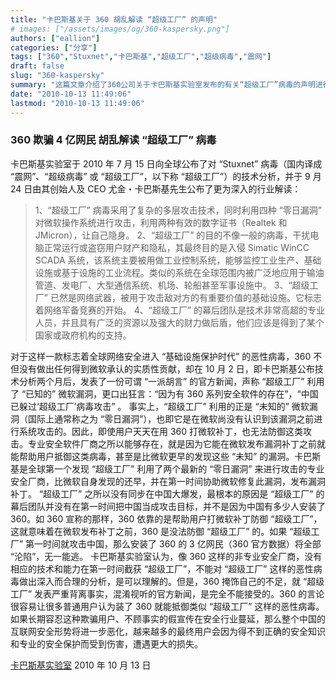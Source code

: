 ```yaml
---
title: "卡巴斯基关于 360 胡乱解读 “超级工厂” 的声明"
# images: ["/assets/images/og/360-kaspersky.png"]
authors: ["eallion"]
categories: ["分享"]
tags: ["360","Stuxnet","卡巴斯基","超级工厂","超级病毒","震网"]
draft: false
slug: "360-kaspersky"
summary: "这篇文章介绍了360公司关于卡巴斯基实验室发布的有关“超级工厂”病毒的声明进行的背书行为。文章解释了“超级工厂”病毒的攻击技术、目的和背后团队的特点，以及360公司对此的回应。文章还提到，卡巴斯基实验室是全球第一个发现并协助微软修复“超级工厂”病毒漏洞的安全厂商。"
date: "2010-10-13 11:49:06"
lastmod: "2010-10-13 11:49:06"
---
```


### 360 欺骗 4 亿网民 胡乱解读 “超级工厂” 病毒

卡巴斯基实验室于 2010 年 7 月 15 日向全球公布了对 “Stuxnet” 病毒（国内译成 “震网”、“超级病毒” 或 “超级工厂”，以下称 “超级工厂”）的技术分析，并于 9 月 24 日由其创始人及 CEO 尤金・卡巴斯基先生公布了更为深入的行业解读：

> 1、“超级工厂” 病毒采用了复杂的多层攻击技术，同时利用四种 “零日漏洞” 对微软操作系统进行攻击，利用两种有效的数字证书（Realtek 和 JMicron），让自己隐身。
> 2、“超级工厂” 的目的不像一般的病毒，干扰电脑正常运行或盗窃用户财产和隐私，其最终目的是入侵 Simatic WinCC SCADA 系统，该系统主要被用做工业控制系统，能够监控工业生产、基础设施或基于设施的工业流程。类似的系统在全球范围内被广泛地应用于输油管道、发电厂、大型通信系统、机场、轮船甚至军事设施中。
> 3、“超级工厂” 已然是网络武器，被用于攻击敌对方的有重要价值的基础设施。它标志着网络军备竞赛的开始。
> 4、“超级工厂” 的幕后团队是技术非常高超的专业人员，并且具有广泛的资源以及强大的财力做后盾，他们应该是得到了某个国家或政府机构的支持。

对于这样一款标志着全球网络安全进入 “基础设施保护时代” 的恶性病毒，360 不但没有做出任何得到微软承认的实质性贡献，却在 10 月 2 日，即卡巴斯基公布技术分析两个月后，发表了一份可谓 “一派胡言” 的官方新闻，声称 “超级工厂” 利用了 “已知的” 微软漏洞，更口出狂言：“因为有 360 系列安全软件的存在”，“中国已躲过‘超级工厂’病毒攻击” 。
事实上，“超级工厂” 利用的正是 “未知的” 微软漏洞（国际上通常称之为 “零日漏洞”），也即它是在微软尚没有认识到该漏洞之前进行系统攻击的。因此，即使用户天天在用 360 打微软补丁，也无法防御这类攻击。专业安全软件厂商之所以能够存在，就是因为它能在微软发布漏洞补丁之前就能帮助用户抵御这类病毒，甚至是比微软更早的发现这些 “未知” 的漏洞。卡巴斯基是全球第一个发现 “超级工厂” 利用了两个最新的 “零日漏洞” 来进行攻击的专业安全厂商，比微软自身发现的还早，并在第一时间协助微软修复此漏洞，发布漏洞补丁。
“超级工厂” 之所以没有同步在中国大爆发，最根本的原因是 “超级工厂” 的幕后团队并没有在第一时间把中国当成攻击目标，并不是因为中国有多少人安装了 360。如 360 宣称的那样，360 依靠的是帮助用户打微软补丁防御 “超级工厂”，这就意味着在微软发布补丁之前，360 是没法防御 “超级工厂” 的。如果 “超级工厂” 第一时间就攻击中国，那么安装了 360 的 3 亿网民（360 官方数据）将全部 “沦陷”，无一能逃。
卡巴斯基实验室认为，像 360 这样的非专业安全厂商，没有相应的技术和能力在第一时间截获 “超级工厂”，不能对 “超级工厂” 这样的恶性病毒做出深入而合理的分析，是可以理解的。但是，360 掩饰自己的不足，就 “超级工厂” 发表严重背离事实，混淆视听的官方新闻，是完全不能接受的。360 的言论很容易让很多普通用户认为装了 360 就能抵御类似 “超级工厂” 这样的恶性病毒。如果长期容忍这种欺骗用户、不顾事实的假宣传在安全行业蔓延，那么整个中国的互联网安全形势将进一步恶化，越来越多的最终用户会因为得不到正确的安全知识和专业的安全保护而受到伤害，遭遇更大的损失。

[卡巴斯基实验室](http://www.kaspersky.com.cn/KL-AboutUs/news2010/10n/101013.htm)
2010 年 10 月 13 日
